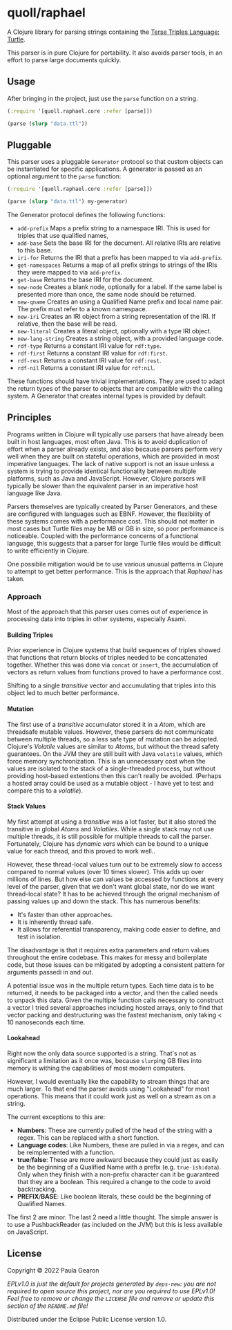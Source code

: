 # quoll/raphael

A Clojure library for parsing strings containing the [Terse Triples Language: Turtle](https://www.w3.org/TR/turtle/).

This parser is in pure Clojure for portability.
It also avoids parser tools, in an effort to parse large documents quickly.

## Usage

After bringing in the project, just use the `parse` function on a string.
```clojure
(:require '[quoll.raphael.core :refer [parse]])

(parse (slurp "data.ttl"))
```

## Pluggable

This parser uses a pluggable `Generator` protocol so that custom objects can be
instantiated for specific applications. A generator is passed as an optional argument
to the `parse` function:
```clojure
(:require '[quoll.raphael.core :refer [parse]])

(parse (slurp "data.ttl") my-generator)
```

The Generator protocol defines the following functions:

 - `add-prefix` Maps a prefix string to a namespace IRI. This is used for triples that use qualified names,
 - `add-base` Sets the base IRI for the document. All relative IRIs are relative to this base.
 - `iri-for` Returns the IRI that a prefix has been mapped to via `add-prefix`.
 - `get-namespaces` Returns a map of all prefix strings to strings of the IRIs they were mapped to via `add-prefix`.
 - `get-base` Returns the base IRI for the document.
 - `new-node` Creates a blank node, optionally for a label. If the same label is presented more than once, the same node should be returned.
 - `new-qname` Creates an using a Qualified Name prefix and local name pair. The prefix must refer to a known namespace.
 - `new-iri` Creates an IRI object from a string representation of the IRI. If relative, then the base will be read.
 - `new-literal` Creates a literal object, optionally with a type IRI object.
 - `new-lang-string` Creates a string object, with a provided language code.
 - `rdf-type` Returns a constant IRI value for `rdf:type`.
 - `rdf-first` Returns a constant IRI value for `rdf:first`.
 - `rdf-rest` Returns a constant IRI value for `rdf:rest`.
 - `rdf-nil` Returns a constant IRI value for `rdf:nil`.

These functions should have trivial implementations. They are used to adapt the return types of the parser to objects that are compatible with the calling system. A Generator that creates internal types is provided by default.

## Principles

Programs written in Clojure will typically use parsers that have already been built in host languages, most often Java.
This is to avoid duplication of effort when a parser already exists, and also because parsers perform very well
when they are built on stateful operations, which are provided in most imperative languages. The lack of native
support is not an issue unless a system is trying to provide identical functionality between multiple platforms,
such as Java and JavaScript. However, Clojure parsers will typically be slower than the equivalent parser in an
imperative host language like Java.

Parsers themselves are typically created by Parser Generators, and these  are configured with languages such as EBNF.
However, the flexibility of these systems comes with a performance cost. This should not matter in most cases
but Turtle files may be MB or GB in size, so poor performance is noticeable. Coupled with the performance concerns
of a functional language, this suggests that a parser for large Turtle files would be difficult to write efficiently
in Clojure.

One possibile mitigation would be to use various unusual patterns in Clojure to attempt to get better performance.
This is the approach that _Raphael_ has taken.

### Approach
Most of the approach that this parser uses comes out of experience in processing data into triples in other systems,
especially Asami.

#### Building Triples
Prior experience in Clojure systems that build sequences of triples showed that functions that return blocks of
triples needed to be concattenated together. Whether this was done via `concat` or `insert`, the accumulation of
vectors as return values from functions proved to have a performance cost.

Shifting to a single _transitive_ vector and accumulating that triples into this object led to much better performance.

#### Mutation
The first use of a _transitive_ accumulator stored it in a _Atom_, which are threadsafe mutable values. However,
these parsers do not communicate between multiple threads, so a less safe type of mutation can be adopted.
Clojure's _Volatile_ values are similar to _Atoms_, but without the thread safety guarantees. On the JVM they
are still built with Java `volatile` values, which force memory synchronization. This is an unnecessary cost when the
values are isolated to the stack of a single-threaded process, but without providing host-based extentions then this
can't really be avoided. (Perhaps a hosted array could be used as a mutable object -
I have yet to test and compare this to a _volatile_).

#### Stack Values
My first attempt at using a _transitive_ was a lot faster, but it also stored the transitive in global _Atoms_ and
_Volatiles_. While a single stack may not use multiple threads, it is still possible for multiple threads to
call the parser. Fortunately, Clojure has _dynamic vars_ which can be bound to a unique value for each thread,
and this proved to work well..

However, these thread-local values turn out to be extremely slow to access compared to normal values (over 10 times slower).
This adds up over millions of lines. But how else can values be accessed by functions at every level of the parser,
given that we don't want global state, nor do we want thread-local state? It has to be achieved through the orignal
mechanism of passing values up and down the stack. This has numerous benefits:
 - It's faster than other approaches.
 - It is inherently thread safe.
 - It allows for referential transparency, making code easier to define, and test in isolation.

The disadvantage is that it requires extra parameters and return values throughout the entire codebase. This makes for
messy and boilerplate code, but those issues can be mitigated by adopting a consistent pattern for arguments passedi
in and out.

A potential issue was in the multiple return types. Each time data is to be returned, it needs to be packaged into a
vector, and then the called needs to unpack this data. Given the multiple function calls necessary to construct a vector
I tried several approaches including hosted arrays, only to find that vector packing and destructuring was the fastest
mechanism, only taking < 10 nanoseconds each time.

#### Lookahead
Right now the only data source supported is a string. That's not as significant a limitation as it once was, because
`slurp`ing GB files into memory is withing the capabilities of most modern computers.

However, I would eventually like the capability to stream things that are much larger. To that end the parser avoids
using "Lookahead" for most operations. This means that it could work just as well on a stream as on a string.

The current exceptions to this are:
 - **Numbers**: These are currently pulled of the head of the string with a regex. This can be replaced with a short function.
 - **Language codes**: Like Numbers, these are pulled in via a regex, and can be reimplemented with a function.
 - **true**/**false**: These are more awkward because they could just as easily be the beginning of a Qualified Name
                       with a prefix (e.g. `true-ish:data`). Only when they finish with a non-prefix character can
                       it be guaranteed that they are a boolean. This required a change to the code to avoid backtracking.
 - **PREFIX**/**BASE**: Like boolean literals, these could be the beginning of Qualified Names.

The first 2 are minor. The last 2 need a little thought. The simple answer is to use a PushbackReader (as included on the JVM)
but this is less available on JavaScript.


## License

Copyright © 2022 Paula Gearon

_EPLv1.0 is just the default for projects generated by `deps-new`: you are not_
_required to open source this project, nor are you required to use EPLv1.0!_
_Feel free to remove or change the `LICENSE` file and remove or update this_
_section of the `README.md` file!_

Distributed under the Eclipse Public License version 1.0.
